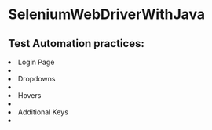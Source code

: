 # SeleniumWebDriverWithJava
<h2>Test Automation practices: </h2>

<li>Login Page<li>
<li>Dropdowns<li>
<li>Hovers<li>
<li>Additional Keys<li>


